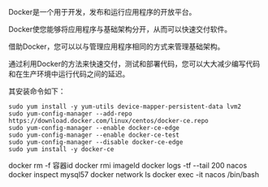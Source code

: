 Docker是一个用于开发，发布和运行应用程序的开放平台。

Docker使您能够将应用程序与基础架构分开，从而可以快速交付软件。

借助Docker，您可以以与管理应用程序相同的方式来管理基础架构。

通过利用Docker的方法来快速交付，测试和部署代码，您可以大大减少编写代码和在生产环境中运行代码之间的延迟。

其安装命令如下：

    sudo yum install -y yum-utils device-mapper-persistent-data lvm2
    sudo yum-config-manager --add-repo https://download.docker.com/linux/centos/docker-ce.repo
    sudo yum-config-manager --enable docker-ce-edge
    sudo yum-config-manager --enable docker-ce-test
    sudo yum-config-manager --disable docker-ce-edge
    sudo yum install -y docker-ce







docker rm -f 容器id
docker rmi imageId
docker logs  -tf --tail 200 nacos
docker inspect mysql57
docker network ls
docker exec -it nacos /bin/bash